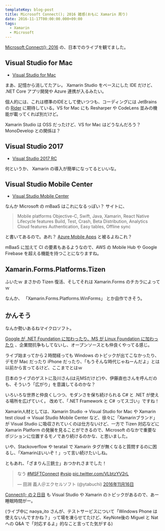 ```yaml
---
templateKey: blog-post
title: Microsoft Connect(); 2016 雑感(おもに Xamarin 周り)
date: 2016-11-17T00:00:00.000+09:00
tags:
  - Xamarin
  - Microsoft
---
```

[Microsoft Connect(); 2016](https://connectevent.microsoft.com/) の、日本でのライブを観てました。

<!--more-->

## Visual Studio for Mac

* [Visual Studio for Mac](https://www.visualstudio.com/vs/visual-studio-mac/)

まあ、記憶から消してたアレ。
Xamarin Studio をベースにした IDE だけど、 .NET Core アプリ開発や Azure 連携が入るみたい。

個人的には、これは標準のIDEとして使いつつも、コーディングには JetBrains の [Rider](https://www.jetbrains.com/rider/) に期待している。VS for Mac にも Resharper や CodeLens 並みの機能が載ってくれば別だけど。

Xamarin Studio は OSS だったけど、VS for Mac はどうなんだろう？ MonoDevelop との関係は？

## Visual Studio 2017

* [Visual Studio 2017 RC](https://www.visualstudio.com/vs/visual-studio-2017-rc/)

何というか、 Xamarin の導入が簡単になってるといいな。

## Visual Studio Mobile Center

* [Visual Studio Mobile Center](https://www.visualstudio.com/vs/mobile-center/)

なんか Microsoft の ｍBaaS はこれになるっぽい？
サイトに、

> Mobile platforms	Objective-C, Swift, Java, Xamarin, React Native
> Lifecycle features	Build, Test, Crash, Beta Distribution, Analytics
> Cloud features	Authentication, Easy tables, Offline sync

と書いてあるので。あれ？ [Azure Mobile Apps](https://docs.microsoft.com/ja-jp/azure/app-service-mobile/app-service-mobile-value-prop) と被るよねこれ？

mBaaS に加えて CI の要素もあるようなので、AWS の Mobile Hub や Google Firebase を超える機能を持つことになりますね。

## Xamarin.Forms.Platforms.Tizen

ふいたｗ
まさかの Tizen 復活、そしてそれは Xamarin.Forms のチカラによってｗ

なんか、 「Xamarin.Forms.Platforms.WinForms」 とか自作できそう。

## かんそう

なんか勢いあるねマイクロソフト。

[Google が .NET Foundation に加わったり、MS が Linux Foundation に加わったり](http://www.windowscentral.com/microsoft-joins-linux-foundation-welcomes-google-net-community) 、企業間抗争もしてないし、オープンソースとも仲良くやってる感じ。

ライブ始まってから２時間経っても Windows のトピックが出てこなかったり、デモが Mac だったり iPhone だったり、「もうそんな時代じゃねーんだよ」とは以前から言ってるけど、ここまでとはｗ

日本のライブのゲストに及川さん(は元MSだけど)や、伊藤直也さんを呼んだのも、そういう「広がり」を意識してるのかな？

いろいろな世界と仲良くしつつ、モダンさを保ち続けられる C# と .NET が使える場所を広げていく。
改めて、「.NET Framework と C# ってスゴい」ですね！

Xamarin人材としては、Xamarin Studio →  Visual Studio for Mac や Xamarin test cloud → Visual Studio Mobile Center など、徐々に「Xamarinブランド」が Visual Studio に吸収されていくのは仕方ないけど、一方で Tizen 対応などに Xamarin Platform の発展を見ることができるので、Microsoft のなかで重要なポジションに位置するモノであり続けるのかな、と思いました。

いや、Stackoverflow や teratail で Xamarin タグが無くなると質問するのに困るし、「Xamarinはいいぞ！」って言い続けたいしね。

ともあれ、「ざまりん三銃士」おつかれさまでした！

<blockquote class="twitter-tweet" data-lang="ja"><p lang="ja" dir="ltr">なう <a href="https://twitter.com/hashtag/MSFTConnect?src=hash">#MSFTConnect</a> <a href="https://twitter.com/hashtag/vsjp?src=hash">#vsjp</a> <a href="https://t.co/VLbtzYV2rL">pic.twitter.com/VLbtzYV2rL</a></p>&mdash; 田淵 義人＠エクセルソフト (@ytabuchi) <a href="https://twitter.com/ytabuchi/status/798883310277513216">2016年11月16日</a></blockquote>
<script async src="//platform.twitter.com/widgets.js" charset="utf-8"></script>

[Connect(); の２日目](https://connectevent.microsoft.com/#day2) も Visual Studio や Xamarin のトピックがあるので、あー睡眠時間がー。 

(ライブ中に naoya_ito さんが、テストサービスについて「Windows Phone は使えないんですかね？」って場を凍らせてたけど、KeyNote後の Miguel と Nat への Q&A で「対応するよ」的なこと言ってた気がする)